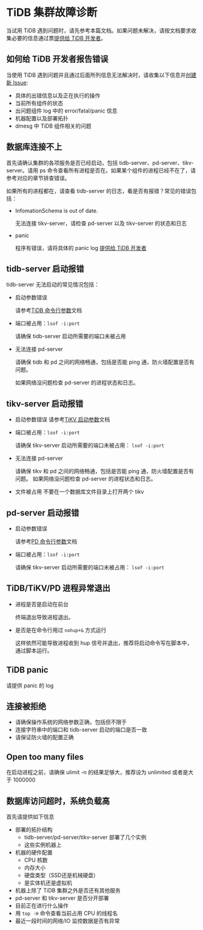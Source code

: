 # TiDB 集群故障诊断

当试用 TiDB 遇到问题时，请先参考本篇文档。如果问题未解决，请按文档要求收集必要的信息通过票[提供给 TiDB 开发者](https://github.com/pingcap/tidb/issues/new)。

## 如何给 TiDB 开发者报告错误
当使用 TiDB 遇到问题并且通过后面所列信息无法解决时，请收集以下信息并[创建新 Issue](https://github.com/pingcap/tidb/issues/new):
+ 具体的出错信息以及正在执行的操作
+ 当前所有组件的状态
+ 出问题组件 log 中的 error/fatal/panic 信息
+ 机器配置以及部署拓扑
+ dmesg 中 TiDB 组件相关的问题


## 数据库连接不上
首先请确认集群的各项服务是否已经启动，包括 tidb-server、pd-server、tikv-server。请用 ps 命令查看所有进程是否在。如果某个组件的进程已经不在了，请参考对应的章节排查错误。

如果所有的进程都在，请查看 tidb-server 的日志，看是否有报错？常见的错误包括：
+ InfomationSchema is out of date.

  无法连接 tikv-server，请检查 pd-server 以及 tikv-server 的状态和日志
+ panic

  程序有错误，请将具体的 panic log [提供给 TiDB 开发者](https://github.com/pingcap/tidb/issues/new)

## tidb-server 启动报错
tidb-server 无法启动的常见情况包括：
+ 启动参数错误

  请参考[TiDB 命令行参数](https://github.com/pingcap/docs-cn/blob/master/op-guide/configuration.md#tidb)文档
+ 端口被占用：`lsof -i:port`

  请确保 tidb-server 启动所需要的端口未被占用
+ 无法连接 pd-server

  请确保 tidb 和 pd 之间的网络畅通，包括是否能 ping 通，防火墙配置是否有问题。

  如果网络没问题检查 pd-server 的进程状态和日志。

## tikv-server 启动报错
+ 启动参数错误
  请参考[TiKV 启动参数](https://github.com/pingcap/docs-cn/blob/master/op-guide/configuration.md#tikv)文档

+ 端口被占用：`lsof -i:port`

  请确保 tikv-server 启动所需要的端口未被占用： `lsof -i:port`
+ 无法连接 pd-server

  请确保 tikv 和 pd 之间的网络畅通，包括是否能 ping 通，防火墙配置是否有问题。
  如果网络没问题检查 pd-server 的进程状态和日志。

+ 文件被占用
  不要在一个数据库文件目录上打开两个 tikv

## pd-server 启动报错
+ 启动参数错误

  请参考[PD 命令行参数](https://github.com/pingcap/docs-cn/blob/master/op-guide/configuration.md#placement-driver-pd)文档
+ 端口被占用：`lsof -i:port`

  请确保 tikv-server 启动所需要的端口未被占用： `lsof -i:port`

## TiDB/TiKV/PD 进程异常退出
+ 进程是否是启动在前台

  终端退出导致进程退出。
+ 是否是在命令行用过 `nohup+&` 方式运行

  这样依然可能导致进程收到 hup 信号并退出，推荐将启动命令写在脚本中，通过脚本运行。


## TiDB panic
请提供 panic 的 log

## 连接被拒绝
+ 请确保操作系统的网络参数正确，包括但不限于
+ 连接字符串中的端口和 tidb-server 启动的端口是否一致
+ 请保证防火墙的配置正确

## Open too many files
在启动进程之前，请确保 ulimit -n 的结果足够大，推荐设为 unlimited 或者是大于 1000000

## 数据库访问超时，系统负载高
首先请提供如下信息
+ 部署的拓扑结构
  - tidb-server/pd-server/tikv-server 部署了几个实例
  - 这些实例机器上
+ 机器的硬件配置
  - CPU 核数
  - 内存大小
  - 硬盘类型（SSD还是机械硬盘）
  - 是实体机还是虚拟机
+ 机器上除了 TiDB 集群之外是否还有其他服务
+ pd-server 和 tikv-server 是否分开部署
+ 目前正在进行什么操作
+ 用 `top -H` 命令查看当前占用 CPU 的线程名
+ 最近一段时间的网络/IO 监控数据是否有异常
